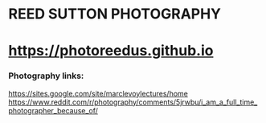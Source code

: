 # REED SUTTON PHOTOGRAPHY
# https://photoreedus.github.io

### Photography links:
https://sites.google.com/site/marclevoylectures/home
https://www.reddit.com/r/photography/comments/5jrwbu/i_am_a_full_time_photographer_because_of/

